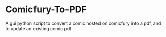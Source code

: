 # Comicfury-To-PDF
A gui python script to convert a comic hosted on comicfury into a pdf, and to update an existing comic pdf
